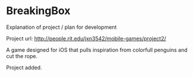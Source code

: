 BreakingBox
===========
Explanation of project / plan for development

Project url:
http://people.rit.edu/jxn3542/mobile-games/project2/

A game designed for iOS that pulls inspiration from colorfull penguins and cut
the rope.

Project added.
